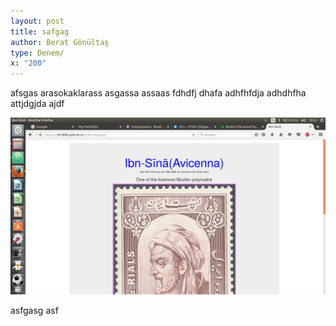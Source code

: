 ```yaml
---
layout: post
title: safgag
author: Berat Gönültaş
type: Denem/
x: "200"
---
```

afsgas
arasokaklarass
asgassa
assaas
fdhdfj
dhafa
adhfhfdja
adhdhfha
attjdgjda
ajdf

<img src="images/w.png" class="img-responsive" alt="Responsive image">

asfgasg
asf
